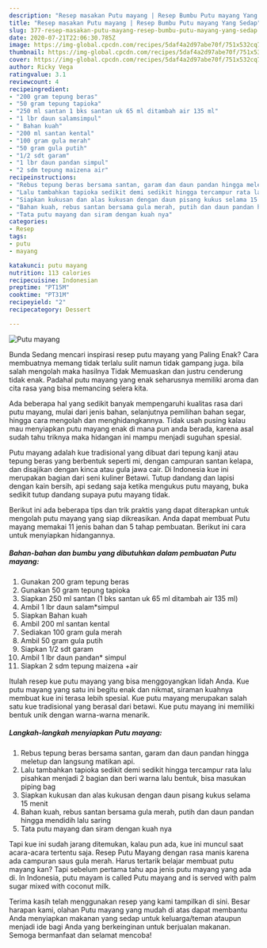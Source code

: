 ```yaml
---
description: "Resep masakan Putu mayang | Resep Bumbu Putu mayang Yang Sedap"
title: "Resep masakan Putu mayang | Resep Bumbu Putu mayang Yang Sedap"
slug: 377-resep-masakan-putu-mayang-resep-bumbu-putu-mayang-yang-sedap
date: 2020-07-21T22:06:30.785Z
image: https://img-global.cpcdn.com/recipes/5daf4a2d97abe70f/751x532cq70/putu-mayang-foto-resep-utama.jpg
thumbnail: https://img-global.cpcdn.com/recipes/5daf4a2d97abe70f/751x532cq70/putu-mayang-foto-resep-utama.jpg
cover: https://img-global.cpcdn.com/recipes/5daf4a2d97abe70f/751x532cq70/putu-mayang-foto-resep-utama.jpg
author: Ricky Vega
ratingvalue: 3.1
reviewcount: 4
recipeingredient:
- "200 gram tepung beras"
- "50 gram tepung tapioka"
- "250 ml santan 1 bks santan uk 65 ml ditambah air 135 ml"
- "1 lbr daun salamsimpul"
- " Bahan kuah"
- "200 ml santan kental"
- "100 gram gula merah"
- "50 gram gula putih"
- "1/2 sdt garam"
- "1 lbr daun pandan simpul"
- "2 sdm tepung maizena air"
recipeinstructions:
- "Rebus tepung beras bersama santan, garam dan daun pandan hingga meletup dan langsung matikan api."
- "Lalu tambahkan tapioka sedikit demi sedikit hingga tercampur rata lalu pisahkan menjadi 2 bagian dan beri warna lalu bentuk, bisa masukan piping bag"
- "Siapkan kukusan dan alas kukusan dengan daun pisang kukus selama 15 menit"
- "Bahan kuah, rebus santan bersama gula merah, putih dan daun pandan hingga mendidih lalu saring"
- "Tata putu mayang dan siram dengan kuah nya"
categories:
- Resep
tags:
- putu
- mayang

katakunci: putu mayang 
nutrition: 113 calories
recipecuisine: Indonesian
preptime: "PT15M"
cooktime: "PT31M"
recipeyield: "2"
recipecategory: Dessert

---
```



![Putu mayang](https://img-global.cpcdn.com/recipes/5daf4a2d97abe70f/751x532cq70/putu-mayang-foto-resep-utama.jpg)

Bunda Sedang mencari inspirasi resep putu mayang yang Paling Enak? Cara membuatnya memang tidak terlalu sulit namun tidak gampang juga. bila salah mengolah maka hasilnya Tidak Memuaskan dan justru cenderung tidak enak. Padahal putu mayang yang enak seharusnya memiliki aroma dan cita rasa yang bisa memancing selera kita.

Ada beberapa hal yang sedikit banyak mempengaruhi kualitas rasa dari putu mayang, mulai dari jenis bahan, selanjutnya pemilihan bahan segar, hingga cara mengolah dan menghidangkannya. Tidak usah pusing kalau mau menyiapkan putu mayang enak di mana pun anda berada, karena asal sudah tahu triknya maka hidangan ini mampu menjadi suguhan spesial.

Putu mayang adalah kue tradisional yang dibuat dari tepung kanji atau tepung beras yang berbentuk seperti mi, dengan campuran santan kelapa, dan disajikan dengan kinca atau gula jawa cair. Di Indonesia kue ini merupakan bagian dari seni kuliner Betawi. Tutup dandang dan lapisi dengan kain bersih, api sedang saja ketika mengukus putu mayang, buka sedikit tutup dandang supaya putu mayang tidak.


Berikut ini ada beberapa tips dan trik praktis yang dapat diterapkan untuk mengolah putu mayang yang siap dikreasikan. Anda dapat membuat Putu mayang memakai 11 jenis bahan dan 5 tahap pembuatan. Berikut ini cara untuk menyiapkan hidangannya.

<!--inarticleads1-->

##### Bahan-bahan dan bumbu yang dibutuhkan dalam pembuatan Putu mayang:

1. Gunakan 200 gram tepung beras
1. Gunakan 50 gram tepung tapioka
1. Siapkan 250 ml santan (1 bks santan uk 65 ml ditambah air 135 ml)
1. Ambil 1 lbr daun salam*simpul
1. Siapkan  Bahan kuah
1. Ambil 200 ml santan kental
1. Sediakan 100 gram gula merah
1. Ambil 50 gram gula putih
1. Siapkan 1/2 sdt garam
1. Ambil 1 lbr daun pandan* simpul
1. Siapkan 2 sdm tepung maizena +air


Itulah resep kue putu mayang yang bisa menggoyangkan lidah Anda. Kue putu mayang yang satu ini begitu enak dan nikmat, siraman kuahnya membuat kue ini terasa lebih spesial. Kue putu mayang merupakan salah satu kue tradisional yang berasal dari betawi. Kue putu mayang ini memiliki bentuk unik dengan warna-warna menarik. 

<!--inarticleads2-->

##### Langkah-langkah menyiapkan Putu mayang:

1. Rebus tepung beras bersama santan, garam dan daun pandan hingga meletup dan langsung matikan api.
1. Lalu tambahkan tapioka sedikit demi sedikit hingga tercampur rata lalu pisahkan menjadi 2 bagian dan beri warna lalu bentuk, bisa masukan piping bag
1. Siapkan kukusan dan alas kukusan dengan daun pisang kukus selama 15 menit
1. Bahan kuah, rebus santan bersama gula merah, putih dan daun pandan hingga mendidih lalu saring
1. Tata putu mayang dan siram dengan kuah nya


Tapi kue ini sudah jarang ditemukan, kalau pun ada, kue ini muncul saat acara-acara tertentu saja. Resep Putu Mayang dengan rasa manis karena ada campuran saus gula merah. Harus tertarik belajar membuat putu mayang kan? Tapi sebelum pertama tahu apa jenis putu mayang yang ada di. In Indonesia, putu mayam is called Putu mayang and is served with palm sugar mixed with coconut milk. 

Terima kasih telah menggunakan resep yang kami tampilkan di sini. Besar harapan kami, olahan Putu mayang yang mudah di atas dapat membantu Anda menyiapkan makanan yang sedap untuk keluarga/teman ataupun menjadi ide bagi Anda yang berkeinginan untuk berjualan makanan. Semoga bermanfaat dan selamat mencoba!

